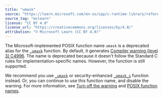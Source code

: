 ```yaml
---
title: "umask"
source: "https://learn.microsoft.com/en-us/cpp/c-runtime-library/reference/posix-umask?view=msvc-170"
source_tag: "mslearn"
license: "CC BY 4.0"
license_url: "https://creativecommons.org/licenses/by/4.0/"
attribution: "© Microsoft Learn (CC BY 4.0)"
---
```

The Microsoft-implemented POSIX function name `umask` is a deprecated alias for the [`_umask`](https://learn.microsoft.com/en-us/cpp/c-runtime-library/reference/umask?view=msvc-170) function. By default, it generates [Compiler warning (level 3) C4996](https://learn.microsoft.com/en-us/cpp/error-messages/compiler-warnings/compiler-warning-level-3-c4996?view=msvc-170). The name is deprecated because it doesn't follow the Standard C rules for implementation-specific names. However, the function is still supported.

We recommend you use [`_umask`](https://learn.microsoft.com/en-us/cpp/c-runtime-library/reference/umask?view=msvc-170) or security-enhanced [`_umask_s`](https://learn.microsoft.com/en-us/cpp/c-runtime-library/reference/umask-s?view=msvc-170) function instead. Or, you can continue to use this function name, and disable the warning. For more information, see [Turn off the warning](https://learn.microsoft.com/en-us/cpp/error-messages/compiler-warnings/compiler-warning-level-3-c4996?view=msvc-170#turn-off-the-warning) and [POSIX function names](https://learn.microsoft.com/en-us/cpp/error-messages/compiler-warnings/compiler-warning-level-3-c4996?view=msvc-170#posix-function-names).